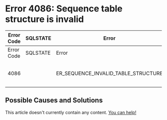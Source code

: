 
# Error 4086: Sequence table structure is invalid


| Error Code | SQLSTATE | Error | Description |
| --- | --- | --- | --- |
| Error Code | SQLSTATE | Error | Description |
| 4086 |  | ER_SEQUENCE_INVALID_TABLE_STRUCTURE | Sequence '%-.64s.%-.64s' table structure is invalid (%s) |




## Possible Causes and Solutions


This article doesn't currently contain any content. [You can help!](/kb/en/writing-and-editing-knowledge-base-articles/)

